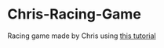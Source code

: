 # Chris-Racing-Game

Racing game made by Chris using [this tutorial](https://www.youtube.com/watch?v=E8lR59Yb2A0)
